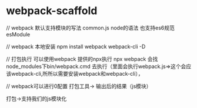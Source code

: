 # webpack-scaffold
// webpack 默认支持模块的写法  common.js node的语法
    也支持es6规范 esModule

// webpack 本地安装
   npm install webpack webpack-cli -D

// 打包执行
   可以使用webpack 提供的npx执行  npx webpack 会找node_modules下bin/webpack.cmd 去执行（里面会执行webpack.js=>这个会应该webpack-cli,所所以需要安装webpack和webpack-cli），

// webpack可以进行0配置
  打包工具-> 输出后的结果（js模块）
    
  打包->支持我们的js模块化